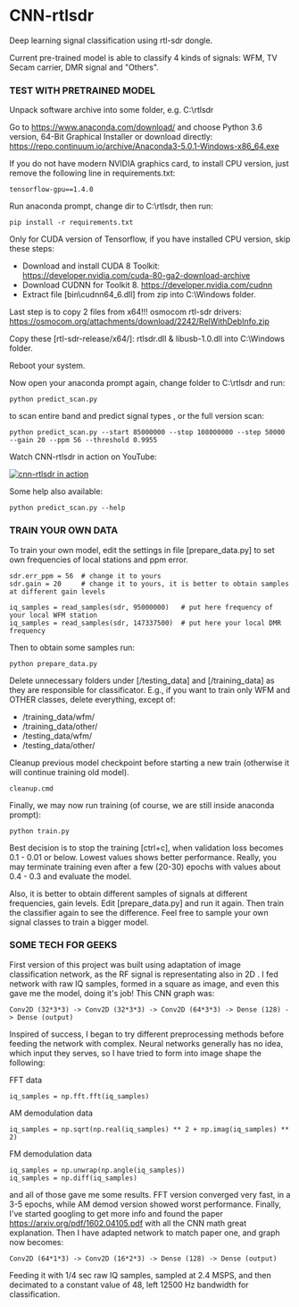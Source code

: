 # CNN-rtlsdr
Deep learning signal classification using rtl-sdr dongle.

Current pre-trained model is able to classify 4 kinds of signals: WFM, TV Secam carrier, DMR signal and "Others".

### TEST WITH PRETRAINED MODEL

Unpack software archive into some folder, e.g. C:\rtlsdr

Go to https://www.anaconda.com/download/ and choose Python 3.6 version, 64-Bit Graphical Installer
or download directly: https://repo.continuum.io/archive/Anaconda3-5.0.1-Windows-x86_64.exe

If you do not have modern NVIDIA graphics card, to install CPU version, just remove the following line in requirements.txt:
```
tensorflow-gpu==1.4.0
```

Run anaconda prompt, change dir to C:\rtlsdr, then run:
```
pip install -r requirements.txt
```

Only for CUDA version of Tensorflow, if you have installed CPU version, skip these steps:
- Download and install CUDA 8 Toolkit: https://developer.nvidia.com/cuda-80-ga2-download-archive
- Download CUDNN for Toolkit 8. https://developer.nvidia.com/cudnn
- Extract file [bin\cudnn64_6.dll] from zip into C:\Windows folder.

Last step is to copy 2 files from x64!!! osmocom rtl-sdr drivers: https://osmocom.org/attachments/download/2242/RelWithDebInfo.zip

Copy these [rtl-sdr-release/x64/]: rtlsdr.dll & libusb-1.0.dll into C:\Windows folder.

Reboot your system.

Now open your anaconda prompt again, change folder to C:\rtlsdr and run:
```
python predict_scan.py
```
to scan entire band and predict signal types , or the full version scan:
```
python predict_scan.py --start 85000000 --stop 108000000 --step 50000 --gain 20 --ppm 56 --threshold 0.9955
```

Watch CNN-rtlsdr in action on YouTube:

[![cnn-rtlsdr in action](https://img.youtube.com/vi/OrSL9dgzlcA/0.jpg)](https://www.youtube.com/watch?v=OrSL9dgzlcA)

Some help also available:
```
python predict_scan.py --help
```

### TRAIN YOUR OWN DATA

To train your own model, edit the settings in file [prepare_data.py] to set own frequencies of local stations and ppm error.
```
sdr.err_ppm = 56  # change it to yours
sdr.gain = 20     # change it to yours, it is better to obtain samples at different gain levels

iq_samples = read_samples(sdr, 95000000)   # put here frequency of your local WFM station
iq_samples = read_samples(sdr, 147337500)  # put here your local DMR frequency
```

Then to obtain some samples run:
```
python prepare_data.py
```

Delete unnecessary folders under [/testing_data] and [/training_data] as they are responsible for classificator.
E.g., if you want to train only WFM and OTHER classes, delete everything, except of:
- /training_data/wfm/
- /training_data/other/
- /testing_data/wfm/
- /testing_data/other/

Cleanup previous model checkpoint before starting a new train (otherwise it will continue training old model).
```
cleanup.cmd
```

Finally, we may now run training (of course, we are still inside anaconda prompt):
```
python train.py
```

Best decision is to stop the training [ctrl+c], when validation loss becomes 0.1 - 0.01 or below. Lowest values shows better performance.
Really, you may terminate training even after a few (20-30) epochs with values about 0.4 - 0.3 and evaluate the model.

Also, it is better to obtain different samples of signals at different frequencies, gain levels. Edit [prepare_data.py] and run it again.
Then train the classifier again to see the difference. Feel free to sample your own signal classes to train a bigger model.

### SOME TECH FOR GEEKS

First version of this project was built using adaptation of image classification network, as the RF signal is representating also in 2D .
I fed network with raw IQ samples, formed in a square as image, and even this gave me the model, doing it's job! This CNN graph was:
```
Conv2D (32*3*3) -> Conv2D (32*3*3) -> Conv2D (64*3*3) -> Dense (128) -> Dense (output)
```

Inspired of success, I began to try different preprocessing methods before feeding the network with complex. Neural networks generally has
no idea, which input they serves, so I have tried to form into image shape the following:

FFT data
```
iq_samples = np.fft.fft(iq_samples)
```

AM demodulation data
```
iq_samples = np.sqrt(np.real(iq_samples) ** 2 + np.imag(iq_samples) ** 2)
```

FM demodulation data
```
iq_samples = np.unwrap(np.angle(iq_samples))
iq_samples = np.diff(iq_samples)
```

and all of those gave me some results. FFT version converged very fast, in a 3-5 epochs, while AM demod version showed worst performance. Finally,
I've started googling to get more info and found the paper https://arxiv.org/pdf/1602.04105.pdf with all the CNN math great explanation. Then
I have adapted network to match paper one, and graph now becomes:
```
Conv2D (64*1*3) -> Conv2D (16*2*3) -> Dense (128) -> Dense (output)
```

Feeding it with 1/4 sec raw IQ samples, sampled at 2.4 MSPS, and then decimated to a constant value of 48, left 12500 Hz bandwidth for classification.
